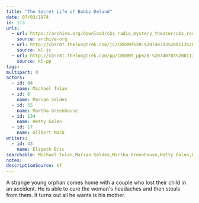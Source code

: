 ```yaml
---
title: "The Secret Life of Bobby Deland"
date: 07/03/1974
id: 113
urls: 
  - url: https://archive.org/download/cbs_radio_mystery_theater/cbs_radio_mystery_theater-0101-0150.zip/cbs_radio_mystery_theater-0101-0150%2Fcbsrmt_0113_the_secret_life_of_bobby_deland.mp3
    source: archive-org
  - url: http://cbsrmt.thelongtrek.com/jc/CBSRMT%20-%20740703%200113%20Secret%20Life%20of%20Bobby%20Deland%20vbr%20df_jc.mp3
    source: kl-jc
  - url: http://cbsrmt.thelongtrek.com/pp/CBSRMT_pp%20-%20740703%200113%20The%20Secret%20Life%20of%20Bobby%20Deland.mp3
    source: kl-pp
tags: 
multipart: 0
actors:  
  - id: 84
    name: Michael Tolan  
  - id: 6
    name: Marian Seldes  
  - id: 55
    name: Martha Greenhouse  
  - id: 134
    name: Hetty Galen  
  - id: 17
    name: Gilbert Mack
writers:  
  - id: 43
    name: Elspeth Eric
searchable: Michael Tolan,Marian Seldes,Martha Greenhouse,Hetty Galen,Gilbert Mack Elspeth Eric
notes: 
descriptionSource: kf
---
```

A strange young orphan comes home with a couple who lost their child in an accident. He is able to cure the woman's headaches and then steals from them. It turns out all he wants is his mother.
